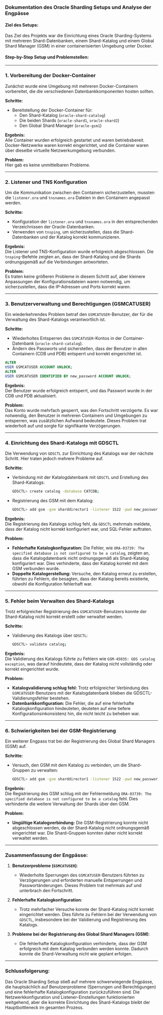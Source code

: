 ### Dokumentation des Oracle Sharding Setups und Analyse der Engpässe

#### Ziel des Setups:

Das Ziel des Projekts war die Einrichtung eines Oracle Sharding-Systems mit mehreren Shard-Datenbanken, einem
Shard-Katalog und einem Global Shard Manager (GSM) in einer containerisierten Umgebung unter Docker.

#### Step-by-Step Setup und Problemstellen:

---

### **1. Vorbereitung der Docker-Container**

Zunächst wurde eine Umgebung mit mehreren Docker-Containern vorbereitet, die die verschiedenen Datenbankkomponenten
hosten sollten.

**Schritte:**

- Bereitstellung der Docker-Container für:
    - Den Shard-Katalog (`oracle-shard-catalog`)
    - Die beiden Shards (`oracle-shard1`, `oracle-shard2`)
    - Den Global Shard Manager (`oracle-gsm1`)

**Ergebnis:**  
Alle Container wurden erfolgreich gestartet und waren betriebsbereit. Docker-Netzwerke waren korrekt eingerichtet, und
die Container waren über dieselbe virtuelle Netzwerkumgebung verbunden.

**Problem:**  
Hier gab es keine unmittelbaren Probleme.

---

### **2. Listener und TNS Konfiguration**

Um die Kommunikation zwischen den Containern sicherzustellen, mussten die `listener.ora` und `tnsnames.ora` Dateien in
den Containern angepasst werden.

**Schritte:**

- Konfiguration der `listener.ora` und `tnsnames.ora` in den entsprechenden Verzeichnissen der Oracle-Datenbanken.
- Verwenden von `tnsping`, um sicherzustellen, dass die Shard-Datenbanken und der Katalog korrekt kommunizieren.

**Ergebnis:**  
Die Listener und TNS-Konfiguration wurde erfolgreich abgeschlossen. Die `tnsping`-Befehle zeigten an, dass der
Shard-Katalog und die Shards ordnungsgemäß auf die Verbindungen antworteten.

**Problem:**  
Es traten keine größeren Probleme in diesem Schritt auf, aber kleinere Anpassungen der Konfigurationsdateien waren
notwendig, um sicherzustellen, dass die IP-Adressen und Ports korrekt waren.

---

### **3. Benutzerverwaltung und Berechtigungen (GSMCATUSER)**

Ein wiederkehrendes Problem betraf den `GSMCATUSER`-Benutzer, der für die Verwaltung des Shard-Katalogs verantwortlich
ist.

**Schritte:**

- Wiederholtes Entsperren des `GSMCATUSER`-Kontos in der Container-Datenbank (`oracle-shard-catalog`).
- Ändern des Passworts und sicherstellen, dass der Benutzer in allen Containern (CDB und PDB) entsperrt und korrekt
  eingerichtet ist.

```sql
ALTER
USER GSMCATUSER ACCOUNT UNLOCK;
ALTER
USER GSMCATUSER IDENTIFIED BY new_password ACCOUNT UNLOCK;
```

**Ergebnis:**  
Der Benutzer wurde erfolgreich entsperrt, und das Passwort wurde in der CDB und PDB aktualisiert.

**Problem:**  
Das Konto wurde mehrfach gesperrt, was den Fortschritt verzögerte. Es war notwendig, den Benutzer in mehreren Containern
und Umgebungen zu entsperren, was zusätzlichen Aufwand bedeutete. Dieses Problem trat wiederholt auf und sorgte für
signifikante Verzögerungen.

---

### **4. Einrichtung des Shard-Katalogs mit GDSCTL**

Die Verwendung von `GDSCTL` zur Einrichtung des Katalogs war der nächste Schritt. Hier traten jedoch mehrere Probleme
auf.

**Schritte:**

- Verbindung mit der Katalogdatenbank mit `GDSCTL` und Erstellung des Shard-Katalogs:
  ```bash
  GDSCTL> create catalog -database CATCDB;
  ```
- Registrierung des GSM mit dem Katalog:
  ```bash
  GDSCTL> add gsm -gsm sharddirector1 -listener 1522 -pwd new_password -catalog oshard-catalog-0:1521/CAT1PDB -region region1;
  ```

**Ergebnis:**  
Die Registrierung des Katalogs schlug fehl, da `GDSCTL` mehrmals meldete, dass der Katalog nicht korrekt konfiguriert
war, und SQL-Fehler auftraten.

**Problem:**

- **Fehlerhafte Katalogkonfiguration:** Die Fehler,
  wie `ORA-03739: The specified database is not configured to be a catalog`, zeigten an, dass die Katalogdatenbank nicht
  ordnungsgemäß als Shard-Katalog konfiguriert war. Dies verhinderte, dass der Katalog korrekt mit dem GSM verbunden
  wurde.
- **Doppelte Katalogerstellung:** Versuche, den Katalog erneut zu erstellen, führten zu Fehlern, die besagten, dass der
  Katalog bereits existierte, obwohl die Konfiguration fehlerhaft war.

---

### **5. Fehler beim Verwalten des Shard-Katalogs**

Trotz erfolgreicher Registrierung des `GSMCATUSER`-Benutzers konnte der Shard-Katalog nicht korrekt erstellt oder
verwaltet werden.

**Schritte:**

- Validierung des Katalogs über `GDSCTL`:
  ```bash
  GDSCTL> validate catalog;
  ```

**Ergebnis:**  
Die Validierung des Katalogs führte zu Fehlern wie `GSM-45035: GDS catalog exception`, was darauf hindeutete, dass der
Katalog nicht vollständig oder korrekt eingerichtet wurde.

**Problem:**

- **Katalogvalidierung schlug fehl:** Trotz erfolgreicher Verbindung des `GSMCATUSER`-Benutzers mit der Katalogdatenbank
  blieben die GDSCTL-Validierungsfehler bestehen.
- **Datenbankkonfiguration:** Die Fehler, die auf eine fehlerhafte Katalogkonfiguration hindeuteten, deuteten auf eine
  tiefere Konfigurationsinkonsistenz hin, die nicht leicht zu beheben war.

---

### **6. Schwierigkeiten bei der GSM-Registrierung**

Ein weiterer Engpass trat bei der Registrierung des Global Shard Managers (GSM) auf.

**Schritte:**

- Versuch, den GSM mit dem Katalog zu verbinden, um die Shard-Gruppen zu verwalten:
  ```bash
  GDSCTL> add gsm -gsm sharddirector1 -listener 1522 -pwd new_password -catalog oshard-catalog-0:1521/CAT1PDB -region region1;
  ```

**Ergebnis:**  
Die Registrierung des GSM schlug mit der
Fehlermeldung `ORA-03739: The specified database is not configured to be a catalog` fehl. Dies verhinderte die weitere
Verwaltung der Shards über den GSM.

**Problem:**

- **Ungültige Katalogverbindung:** Die GSM-Registrierung konnte nicht abgeschlossen werden, da der Shard-Katalog nicht
  ordnungsgemäß eingerichtet war. Die Shard-Gruppen konnten daher nicht korrekt verwaltet werden.

---

### Zusammenfassung der Engpässe:

1. **Benutzerprobleme (`GSMCATUSER`)**:
    - Wiederholte Sperrungen des `GSMCATUSER`-Benutzers führten zu Verzögerungen und erforderten manuelle Entsperrungen
      und Passwortänderungen. Dieses Problem trat mehrmals auf und unterbrach den Fortschritt.

2. **Fehlerhafte Katalogkonfiguration**:
    - Trotz mehrfacher Versuche konnte der Shard-Katalog nicht korrekt eingerichtet werden. Dies führte zu Fehlern bei
      der Verwendung von `GDSCTL`, insbesondere bei der Validierung und Registrierung des Katalogs.

3. **Probleme bei der Registrierung des Global Shard Managers (GSM)**:
    - Die fehlerhafte Katalogkonfiguration verhinderte, dass der GSM erfolgreich mit dem Katalog verbunden werden
      konnte. Dadurch konnte die Shard-Verwaltung nicht wie geplant erfolgen.

---

### Schlussfolgerung:

Das Oracle Sharding Setup stieß auf mehrere schwerwiegende Engpässe, die hauptsächlich auf Benutzerprobleme (Sperrungen
und Berechtigungen) und eine fehlerhafte Katalogkonfiguration zurückzuführen sind. Die Netzwerkkonfiguration und
Listener-Einstellungen funktionierten weitgehend, aber die korrekte Einrichtung des Shard-Katalogs bleibt der
Hauptbottleneck im gesamten Prozess.